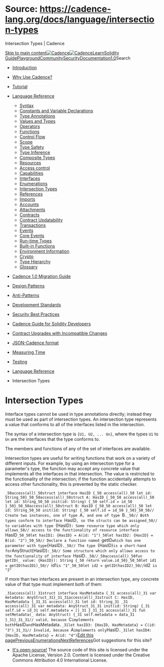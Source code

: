 # Source: https://cadence-lang.org/docs/language/intersection-types




Intersection Types | Cadence




[Skip to main content](#__docusaurus_skipToContent_fallback)[![Cadence](/img/logo.svg)![Cadence](/img/logo.svg)](/)[Learn](/learn)[Solidity Guide](/docs/solidity-to-cadence)[Playground](https://play.flow.com/)[Community](/community)[Security](https://flow.com/flow-responsible-disclosure/)[Documentation](/docs/)[1.0](/docs/)Search

* [Introduction](/docs/)
* [Why Use Cadence?](/docs/why)
* [Tutorial](/docs/tutorial/first-steps)
* [Language Reference](/docs/language/)
  + [Syntax](/docs/language/syntax)
  + [Constants and Variable Declarations](/docs/language/constants-and-variables)
  + [Type Annotations](/docs/language/type-annotations)
  + [Values and Types](/docs/language/values-and-types)
  + [Operators](/docs/language/operators)
  + [Functions](/docs/language/functions)
  + [Control Flow](/docs/language/control-flow)
  + [Scope](/docs/language/scope)
  + [Type Safety](/docs/language/type-safety)
  + [Type Inference](/docs/language/type-inference)
  + [Composite Types](/docs/language/composite-types)
  + [Resources](/docs/language/resources)
  + [Access control](/docs/language/access-control)
  + [Capabilities](/docs/language/capabilities)
  + [Interfaces](/docs/language/interfaces)
  + [Enumerations](/docs/language/enumerations)
  + [Intersection Types](/docs/language/intersection-types)
  + [References](/docs/language/references)
  + [Imports](/docs/language/imports)
  + [Accounts](/docs/language/accounts/)
  + [Attachments](/docs/language/attachments)
  + [Contracts](/docs/language/contracts)
  + [Contract Updatability](/docs/language/contract-updatability)
  + [Transactions](/docs/language/transactions)
  + [Events](/docs/language/events)
  + [Core Events](/docs/language/core-events)
  + [Run-time Types](/docs/language/run-time-types)
  + [Built-in Functions](/docs/language/built-in-functions)
  + [Environment Information](/docs/language/environment-information)
  + [Crypto](/docs/language/crypto)
  + [Type Hierarchy](/docs/language/type-hierarchy)
  + [Glossary](/docs/language/glossary)
* [Cadence 1.0 Migration Guide](/docs/cadence-migration-guide/)
* [Design Patterns](/docs/design-patterns)
* [Anti-Patterns](/docs/anti-patterns)
* [Development Standards](/docs/project-development-tips)
* [Security Best Practices](/docs/security-best-practices)
* [Cadence Guide for Solidity Developers](/docs/solidity-to-cadence)
* [Contract Upgrades with Incompatible Changes](/docs/contract-upgrades)
* [JSON-Cadence format](/docs/json-cadence-spec)
* [Measuring Time](/docs/measuring-time)
* [Testing](/docs/testing-framework)


* [Language Reference](/docs/language/)
* Intersection Types
# Intersection Types

Interface types cannot be used in type annotations directly;
instead they must be used as part of intersection types.
An intersection type represents a value that conforms to all of the interfaces listed in the intersection.

The syntax of a intersection type is `{U1, U2, ... Un}`,
where the types `U1` to `Un` are the interfaces that the type conforms to.

The members and functions of any of the set of interfaces are available.

Intersection types are useful for writing functions that work on a variety of different inputs.
For example, by using an intersection type for a parameter's type,
the function may accept any concrete value that implements all the interfaces in that intersection.
The value is restricted to the functionality of the intersection;
if the function accidentally attempts to access other functionality,
this is prevented by the static checker.

 `_50access(all)_50struct interface HasID {_50 access(all)_50 let id: String_50}_50_50access(all)_50struct A: HasID {_50_50 access(all)_50 let id: String_50_50 init(id: String) {_50 self.id = id_50 }_50}_50_50access(all)_50struct B: HasID {_50_50 access(all)_50 let id: String_50_50 init(id: String) {_50 self.id = id_50 }_50}_50_50// Create two instances, one of type `A`, and one of type `B`._50// Both types conform to interface `HasID`, so the structs can be assigned_50// to variables with type `{HasID}`: Some resource type which only allows_50// access to the functionality of resource interface `HasID`_50_50let hasID1: {HasID} = A(id: "1")_50let hasID2: {HasID} = B(id: "2")_50_50// Declare a function named `getID` which has one parameter with type `{HasID}`._50// The type `{HasID}` is a short-hand for `AnyStruct{HasID}`:_50// Some structure which only allows access to the functionality of interface `HasID`._50//_50access(all)_50fun getID(_ value: {HasID}): String {_50 return value.id_50}_50_50let id1 = getID(hasID1)_50// `id1` is "1"_50_50let id2 = getID(hasID2)_50// `id2` is "2"`

If more than two interfaces are present in an intersection type,
any concrete value of that type must implement both of them:

 `_31access(all)_31struct interface HasMetadata {_31 access(all)_31 var metadata: AnyStruct_31}_31_31access(all)_31struct C: HasID, HasMetadata {_31_31 access(all)_31 let id: String_31 _31 access(all)_31 var metadata: AnyStruct_31_31 init(id: String) {_31 self.id = id_31 self.metadata = []_31 }_31_31 access(all)_31 fun setMetadata(_ data: AnyStruct) {_31 self.metadata = data_31 }_31}_31_31// valid, because `C` implements both `HasID` and `HasMetadata`._31let hasID3: {HasID, HasMetadata} = C(id: "3")_31_31// Invalid, because `A` implements only `HasID`._31let hasID4: {HasID, HasMetadata} = A(id: "4")`[Edit this page](https://github.com/onflow/cadence-lang.org/tree/main/docs/language/intersection-types.md)[PreviousEnumerations](/docs/language/enumerations)[NextReferences](/docs/language/references)Got suggestions for this site? 

* [It's open-source!](https://github.com/onflow/cadence-lang.org)
The source code of this site is licensed under the Apache License, Version 2.0.
Content is licensed under the Creative Commons Attribution 4.0 International License.

